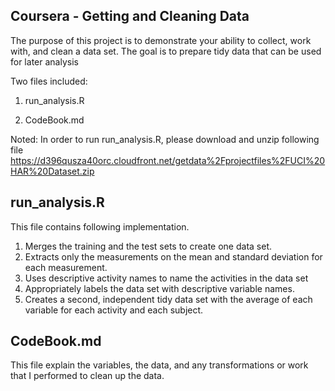 Coursera - Getting and Cleaning Data
----------------------------------------------------------------------------------
The purpose of this project is to demonstrate your ability to collect, work with, and clean a data set. The goal is to prepare tidy data that can be used for later analysis

Two files included:
1. run_analysis.R

2. CodeBook.md

Noted: In order to run run_analysis.R, please download and unzip following file
https://d396qusza40orc.cloudfront.net/getdata%2Fprojectfiles%2FUCI%20HAR%20Dataset.zip



run_analysis.R
----------------------------------------------------------------------------------
This file contains following implementation.

1. Merges the training and the test sets to create one data set.
2. Extracts only the measurements on the mean and standard deviation for each measurement. 
3. Uses descriptive activity names to name the activities in the data set
4. Appropriately labels the data set with descriptive variable names. 
5. Creates a second, independent tidy data set with the average of each variable for each activity and each subject. 



CodeBook.md
----------------------------------------------------------------------------------
This file explain the variables, the data, and any transformations or work that I performed to clean up the data. 

